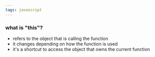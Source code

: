 ```yaml
---
tags: javascript
---
```


### what is "this"?
- refers to the object that is calling the function
- it changes depending on how the function is used
- it's a shortcut to access the object that owns the current function


